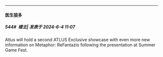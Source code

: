 ﻿
*****

####  医生狼多  
##### 544#         楼主| 发表于 2024-6-4 11:07

Atlus will hold a second ATLUS Exclusive showcase with even more new information on Metaphor: ReFantazio following the presentation at Summer Game Fest.

